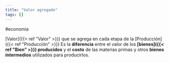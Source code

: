 ```yaml
---
title: "Valor agregado"
tags: []
---
```

#economia 

[Valor]({{< ref "Valor" >}}) que se agrega en cada etapa de la [Producción]({{< ref "Producción" >}}) Es la **diferencia** entre el valor de los **[bienes]({{< ref "Bien" >}}) producidos** y el **costo** de las materias primas y otros **bienes intermedios** utilizados para producirlos.